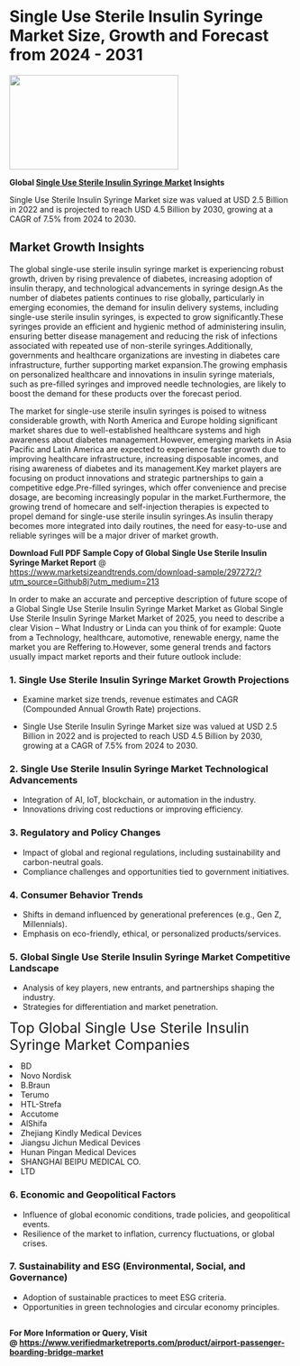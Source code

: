<H1>Single Use Sterile Insulin Syringe Market Size, Growth and Forecast from 2024 - 2031</H1><img class="aligncenter size-medium wp-image-584254" src="https://thirdeyenews.in/wp-content/uploads/2024/09/Global-Market-Research-300x168.jpeg" alt="" width="300" height="168" /><p><strong>Global&nbsp;<a href="https://www.marketsizeandtrends.com/download-sample/297272/?utm_source=Github8j?utm_medium=213">Single Use Sterile Insulin Syringe Market</a> Insights</strong></p><p>Single Use Sterile Insulin Syringe Market size was valued at USD 2.5 Billion in 2022 and is projected to reach USD 4.5 Billion by 2030, growing at a CAGR of 7.5% from 2024 to 2030.</p><p><h2>Market Growth Insights</h2> <p>The global single-use sterile insulin syringe market is experiencing robust growth, driven by rising prevalence of diabetes, increasing adoption of insulin therapy, and technological advancements in syringe design.As the number of diabetes patients continues to rise globally, particularly in emerging economies, the demand for insulin delivery systems, including single-use sterile insulin syringes, is expected to grow significantly.These syringes provide an efficient and hygienic method of administering insulin, ensuring better disease management and reducing the risk of infections associated with repeated use of non-sterile syringes.Additionally, governments and healthcare organizations are investing in diabetes care infrastructure, further supporting market expansion.The growing emphasis on personalized healthcare and innovations in insulin syringe materials, such as pre-filled syringes and improved needle technologies, are likely to boost the demand for these products over the forecast period.</p> <p>The market for single-use sterile insulin syringes is poised to witness considerable growth, with North America and Europe holding significant market shares due to well-established healthcare systems and high awareness about diabetes management.However, emerging markets in Asia Pacific and Latin America are expected to experience faster growth due to improving healthcare infrastructure, increasing disposable incomes, and rising awareness of diabetes and its management.Key market players are focusing on product innovations and strategic partnerships to gain a competitive edge.Pre-filled syringes, which offer convenience and precise dosage, are becoming increasingly popular in the market.Furthermore, the growing trend of homecare and self-injection therapies is expected to propel demand for single-use sterile insulin syringes.As insulin therapy becomes more integrated into daily routines, the need for easy-to-use and reliable syringes will be a major driver of market growth.<p><span class=""><strong>Download Full PDF Sample Copy of Global Single Use Sterile Insulin Syringe Market Report</strong> @ <a href="https://www.marketsizeandtrends.com/download-sample/297272/?utm_source=Github8j?utm_medium=213" target="_blank">https://www.marketsizeandtrends.com/download-sample/297272/?utm_source=Github8j?utm_medium=213</a></span></p><p>In order to make an accurate and perceptive description of future scope of a Global&nbsp;Single Use Sterile Insulin Syringe Market Market as Global&nbsp;Single Use Sterile Insulin Syringe Market Market of 2025, you need to describe a clear Vision &ndash; What Industry or Linda can you think of for example: Quote from a Technology, healthcare, automotive, renewable energy, name the market you are Reffering to.However, some general trends and factors usually impact market reports and their future outlook include:</p><h3>1.&nbsp;<strong>Single Use Sterile Insulin Syringe Market Growth Projections</strong></h3><ul><li>Examine market size trends, revenue estimates and CAGR (Compounded Annual Growth Rate) projections.</li><li><p>Single Use Sterile Insulin Syringe Market size was valued at USD 2.5 Billion in 2022 and is projected to reach USD 4.5 Billion by 2030, growing at a CAGR of 7.5% from 2024 to 2030.</p></li></ul><h3>2.&nbsp;<strong>Single Use Sterile Insulin Syringe Market Technological Advancements</strong></h3><ul><li>Integration of AI, IoT, blockchain, or automation in the industry.</li><li>Innovations driving cost reductions or improving efficiency.</li></ul><h3>3.&nbsp;<strong>Regulatory and Policy Changes</strong></h3><ul><li>Impact of global and regional regulations, including sustainability and carbon-neutral goals.</li><li>Compliance challenges and opportunities tied to government initiatives.</li></ul><h3>4.&nbsp;<strong>Consumer Behavior Trends</strong></h3><ul><li>Shifts in demand influenced by generational preferences (e.g., Gen Z, Millennials).</li><li>Emphasis on eco-friendly, ethical, or personalized products/services.</li></ul><h3>5.&nbsp;<strong>Global Single Use Sterile Insulin Syringe Market Competitive Landscape</strong></h3><ul><li>Analysis of key players, new entrants, and partnerships shaping the industry.</li><li>Strategies for differentiation and market penetration.</li></ul><p data-pm-slice="1 1 []"><span style="color: inherit; font-family: inherit; font-size: 25px;">Top Global Single Use Sterile Insulin Syringe Market Companies</span></p><div class="" data-test-id=""><p><li>BD</li><li> Novo Nordisk</li><li> B.Braun</li><li> Terumo</li><li> HTL-Strefa</li><li> Accutome</li><li> AlShifa</li><li> Zhejiang Kindly Medical Devices</li><li> Jiangsu Jichun Medical Devices</li><li> Hunan Pingan Medical Devices</li><li> SHANGHAI BEIPU MEDICAL CO.</li><li> LTD</li></p></div><h3>6.&nbsp;<strong>Economic and Geopolitical Factors</strong></h3><ul><li>Influence of global economic conditions, trade policies, and geopolitical events.</li><li>Resilience of the market to inflation, currency fluctuations, or global crises.</li></ul><h3>7.&nbsp;<strong>Sustainability and ESG (Environmental, Social, and Governance)</strong></h3><ul><li>Adoption of sustainable practices to meet ESG criteria.</li><li>Opportunities in green technologies and circular economy principles.</li></ul><h2><strong style="font-size: 14px;">For More Information or Query, Visit @&nbsp;</strong><a style="background-color: #ffffff; font-size: 14px;" href="https://www.marketsizeandtrends.com/report/single-use-sterile-insulin-syringe-market/" target="_blank">https://www.verifiedmarketreports.com/product/airport-passenger-boarding-bridge-market</a></h2>